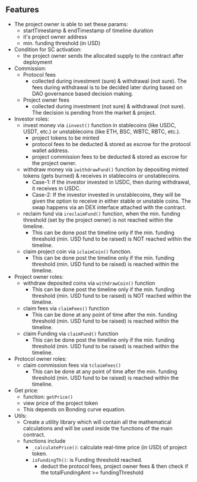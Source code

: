 ## Features
* The project owner is able to set these params:
  - startTimestamp & endTimestamp of timeline duration
  - it's project owner address
  - min. funding threshold (in USD)
* Condition for SC activation:
  - the project owner sends the allocated supply to the contract after deployment
* Commission:
  - Protocol fees
    + collected during investment (sure) & withdrawal (not sure). The fees during withdrawal is to be decided later during based on DAO governance based decision making.
  - Project owner fees
    + collected during investment (not sure) & withdrawal (not sure). The decision is pending from the market & project.
* Investor roles:
  - invest money via `iinvest()` function in stablecoins (like USDC, USDT, etc.) or unstablecoins (like ETH, BSC, WBTC, RBTC, etc.).
    + project tokens to be minted
    + protocol fees to be deducted & stored as escrow for the protocol wallet address.
    + project commission fees to be deducted & stored as escrow for the project owner.
  - withdraw money via `iwithdrawFund()` function by depositing minted tokens (gets burned) & receives in stablecoins or unstablecoins.
    + Case-1: If the investor invested in USDC, then during withdrawal, it receives in USDC.
    + Case-2: If the investor invested in unstablecoins, they will be given the option to receive in either stable or unstable coins. The swap happens via an DEX interface attached with the contract.
  - reclaim fund via `ireclaimFund()` function, when the min. funding threshold (set by the project owner) is not reached within the timeline.
    + This can be done post the timeline only if the min. funding threshold (min. USD fund to be raised) is NOT reached within the timeline.
  - claim project coin via `iclaimCoin()` function.
    + This can be done post the timeline only if the min. funding threshold (min. USD fund to be raised) is reached within the timeline.
* Project owner roles:
  - withdraw deposited coins via `withdrawCoin()` function
    + This can be done post the timeline only if the min. funding threshold (min. USD fund to be raised) is NOT reached within the timeline.
  - claim fees via `claimFees()` function
    + This can be done at any point of time after the min. funding threshold (min. USD fund to be raised) is reached within the timeline.
  - claim Funding via `claimFund()` function
    + This can be done post the timeline only if the min. funding threshold (min. USD fund to be raised) is reached within the timeline.
* Protocol owner roles:
  - claim commission fees via `tclaimFees()`
    + This can be done at any point of time after the min. funding threshold (min. USD fund to be raised) is reached within the timeline.
* Get price:
  - function: `getPrice()`
  - view price of the project token
  - This depends on Bonding curve equation.
* Utils:
  - Create a utility library which will contain all the mathematical calculations and will be used inside the functions of the main contract.
  - functions include
    + `_calculatePrice()`: calculate real-time price (in USD) of project token.
    + `isFundingTh()`: is Funding threshold reached.
      - deduct the protocol fees, project owner fees & then check if the totalFundingAmt >= fundingThreshold
